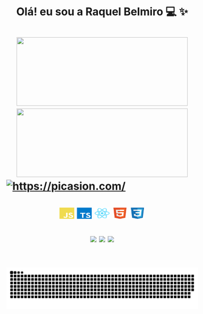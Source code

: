 <h1 align="center"> Olá! eu sou a Raquel Belmiro 💻 ✨ <h1>

   <div align="center">
    <a href="https://github.com/raquelbelmiro"> 
    <img height="180em" width="450em" src="https://github-readme-stats.vercel.app/api?username=RaquelBelmiro&show_icons=true&theme=dracula&include_all_commits=true&count_private=true"/>
    <img height="180em" width="450em" src="https://github-readme-stats.vercel.app/api/top-langs/?username=RaquelBelmiro&layout=compact&langs_count=7&theme=dracula"/>
  </div>
      <a href="https://picasion.com/"><img src="https://i.picasion.com/pic91/f460928072808f0e703f5c6e8d7aa9a9.gif" width="300" height="300" border="0" alt="https://picasion.com/" /></a><br /><a href="https://picasion.com/"></a>
  <div style="display: inline_block" align="center"><br>
    <img align="center" alt="Raquel-Js" height="30" width="40" src="https://raw.githubusercontent.com/devicons/devicon/master/icons/javascript/javascript-plain.svg">
    <img align="center" alt="Raquel-Ts" height="30" width="40" src="https://raw.githubusercontent.com/devicons/devicon/master/icons/typescript/typescript-plain.svg">
    <img align="center" alt="Raquel-React" height="30" width="40" src="https://raw.githubusercontent.com/devicons/devicon/master/icons/react/react-original.svg">
    <img align="center" alt="Raquel-HTML" height="30" width="40" src="https://raw.githubusercontent.com/devicons/devicon/master/icons/html5/html5-original.svg">
    <img align="center" alt="Raquel-CSS" height="30" width="40" src="https://raw.githubusercontent.com/devicons/devicon/master/icons/css3/css3-original.svg">
     
  </div>
      
 <br>
  
  <div align="center"> 
    <a href="https://www.instagram.com/ra.quelsilva9/" target="_blank"><img src="https://img.shields.io/badge/-Instagram-%23E4405F?style=for-the-badge&logo=instagram&logoColor=white" target="_blank" target="_blank"></a>
    <a href = "mailto:raquelsilvabelmiro@gmail.com"><img src="https://img.shields.io/badge/-Gmail-%23333?style=for-the-badge&logo=gmail&logoColor=white" target="_blank"></a>
    <a href="https://www.linkedin.com/in/raquel-belmiro/" target="_blank"><img src="https://img.shields.io/badge/-LinkedIn-%230077B5?style=for-the-badge&logo=linkedin&logoColor=white" target="_blank"></a> 
  
   ##
   
   ![Snake animation](https://github.com/RaquelBelmiro/RaquelBelmiro/blob/output/github-contribution-grid-snake.svg)
  </div>
  
  
